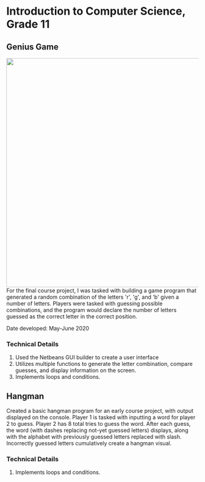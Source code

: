 # Introduction to Computer Science, Grade 11

## Genius Game
<img src="images/geniusgamegui" width="600">
For the final course project, I was tasked with building a game program that generated a random combination of the letters 'r', 'g', and 'b' given a number of letters. Players were tasked with guessing possible combinations, and the program would declare the number of letters guessed as the correct letter in the correct position. 

Date developed: May-June 2020

### Technical Details

1. Used the Netbeans GUI builder to create a user interface 
2. Utilizes multiple functions to generate the letter combination, compare guesses, and display information on the screen.
3. Implements loops and conditions.

## Hangman
Created a basic hangman program for an early course project, with output displayed on the console. Player 1 is tasked with inputting a word for player 2 to guess. Player 2 has 8 total tries to guess the word. After each guess, the word (with dashes replacing not-yet guessed letters) displays, along with the alphabet with previously guessed letters replaced with slash. Incorrectly guessed letters cumulatively create a hangman visual.

### Technical Details

1. Implements loops and conditions.

